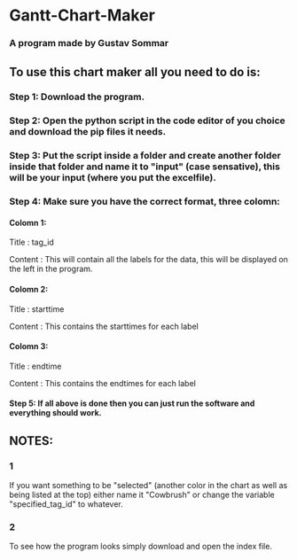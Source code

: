 # Gantt-Chart-Maker
### A program made by Gustav Sommar

## To use this chart maker all you need to do is:

### Step 1: Download the program.

### Step 2: Open the python script in the code editor of you choice and download the pip files it needs.

### Step 3: Put the script inside a folder and create another folder inside that folder and name it to "input" (case sensative), this will be your input (where you put the excelfile).

### Step 4: Make sure you have the correct format, three colomn:

#### Colomn 1: 

Title : tag_id

Content : This will contain all the labels for the data, this will be displayed on the left in the program.

#### Colomn 2: 

Title : starttime

Content : This contains the starttimes for each label

#### Colomn 3: 

Title : endtime

Content : This contains the endtimes for each label

#### Step 5: If all above is done then you can just run the software and everything should work.

## NOTES:
### 1
If you want something to be "selected" (another color in the chart as well as being listed at the top) either name it "Cowbrush" or change the variable "specified_tag_id" to whatever.

### 2
To see how the program looks simply download and open the index file.
